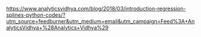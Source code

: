 https://www.analyticsvidhya.com/blog/2018/03/introduction-regression-splines-python-codes/?utm_source=feedburner&utm_medium=email&utm_campaign=Feed%3A+AnalyticsVidhya+%28Analytics+Vidhya%29
